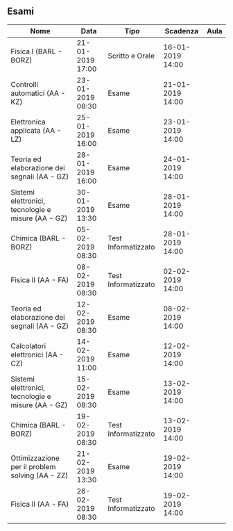 ## Esami

| Nome                                               | Data             | Tipo                | Scadenza         | Aula |
| -------------------------------------------------- | ---------------- | ------------------- | ---------------- | ---- |
| Fisica I (BARL - BORZ)                             | 21-01-2019 17:00 | Scritto e Orale     | 16-01-2019 14:00 |      |
| Controlli automatici (AA - KZ)                     | 23-01-2019 08:30 | Esame               | 21-01-2019 14:00 |      |
| Elettronica applicata (AA - LZ)                    | 25-01-2019 16:00 | Esame               | 23-01-2019 14:00 |      |
| Teoria ed elaborazione dei segnali (AA - GZ)       | 28-01-2019 16:00 | Esame               | 24-01-2019 14:00 |      |
| Sistemi elettronici, tecnologie e misure (AA - GZ) | 30-01-2019 13:30 | Esame               | 28-01-2019 14:00 |      |
| Chimica (BARL - BORZ)                              | 05-02-2019 08:30 | Test Informatizzato | 28-01-2019 14:00 |      |
| Fisica II (AA - FA)                                | 08-02-2019 08:30 | Test Informatizzato | 02-02-2019 14:00 |      |
| Teoria ed elaborazione dei segnali (AA - GZ)       | 12-02-2019 08:30 | Esame               | 08-02-2019 14:00 |      |
| Calcolatori elettronici (AA - CZ)                  | 14-02-2019 11:00 | Esame               | 12-02-2019 14:00 |      |
| Sistemi elettronici, tecnologie e misure (AA - GZ) | 15-02-2019 08:30 | Esame               | 13-02-2019 14:00 |      |
| Chimica (BARL - BORZ)                              | 19-02-2019 08:30 | Test Informatizzato | 13-02-2019 14:00 |      |
| Ottimizzazione per il problem solving (AA - ZZ)    | 21-02-2019 13:30 | Esame               | 19-02-2019 14:00 |      |
| Fisica II (AA - FA)                                | 26-02-2019 08:30 | Test Informatizzato | 19-02-2019 14:00 |      |
